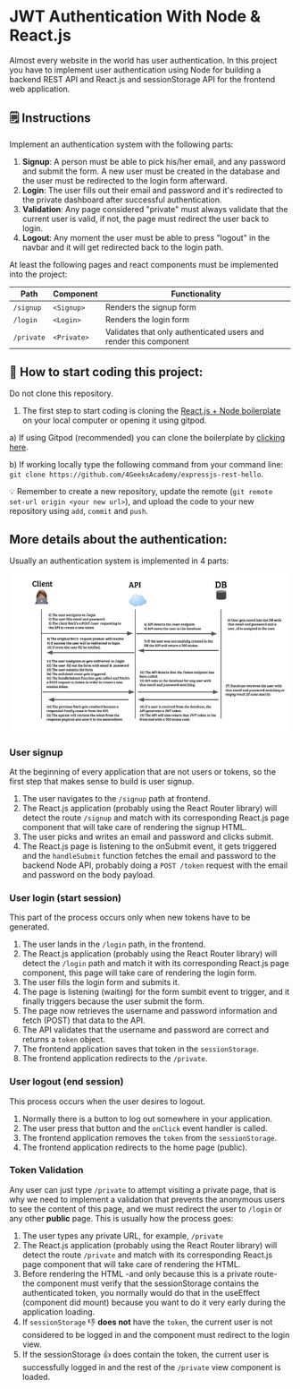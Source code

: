 <!--hide-->
# JWT Authentication With Node & React.js
<!--endhide-->

Almost every website in the world has user authentication. In this project you have to implement user authentication using Node for building a backend REST API and React.js and sessionStorage API for the frontend web application.

## 🗒️ Instructions

Implement an authentication system with the following parts:

1. **Signup**: A person must be able to pick his/her email, and any password and submit the form. A new user must be created in the database and the user must be redirected to the login form afterward.
2. **Login**: The user fills out their email and password and it's redirected to the private dashboard after successful authentication.
3. **Validation**: Any page considered "private" must always validate that the current user is valid, if not, the page must redirect the user back to login.
4. **Logout**: Any moment the user must be able to press "logout" in the navbar and it will get redirected back to the login path.

At least the following pages and react components must be implemented into the project:

| Path      | Component   | Functionality                                                     |
| --------- | ----------- | ----------------------------------------------------------------- |
| `/signup` | `<Signup>`  | Renders the signup form                                           |
| `/login`  | `<Login>`   | Renders the login form                                            |
| `/private`| `<Private>` | Validates that only authenticated users and render this component |

<onlyfor saas="false" withBanner="false">
  
## 🌱 How to start coding this project:

Do not clone this repository.

1. The first step to start coding is cloning the [React.js + Node boilerplate](https://github.com/4GeeksAcademy/expressjs-rest-hello) on your local computer or opening it using gitpod.

a) If using Gitpod (recommended) you can clone the boilerplate by [clicking here](https://gitpod.io#https://github.com/4GeeksAcademy/expressjs-rest-hello).

b) If working locally type the following command from your command line: `git clone https://github.com/4GeeksAcademy/expressjs-rest-hello`.

💡 Remember to create a new repository, update the remote (`git remote set-url origin <your new url>`), and upload the code to your new repository using `add`, `commit` and `push`.

</onlyfor>

## More details about the authentication:

Usually an authentication system is implemented in 4 parts:

![Authentication Diagram](https://github.com/4GeeksAcademy/jwt-authentication-with-node-react/blob/main/.learn/login_diagram.jpeg?raw=true)

### User signup

At the beginning of every application that are not users or tokens, so the first step that makes sense to build is user signup.

1. The user navigates to the `/signup` path at frontend.
2. The React.js application (probably using the React Router library) will detect the route `/signup` and match with its corresponding React.js page component that will take care of rendering the signup HTML.
3. The user picks and writes an email and password and clicks submit.
4. The React.js page is listening to the onSubmit event, it gets triggered and the `handleSubmit` function fetches the email and password to the backend Node API, probably doing a `POST /token` request with the email and password on the body payload.

### User login (start session)

This part of the process occurs only when new tokens have to be generated.

1. The user lands in the `/login` path, in the frontend.
2. The React.js application (probably using the React Router library) will detect the `/login` path and match it with its corresponding React.js page component, this page will take care of rendering the login form.
3. The user fills the login form and submits it.
4. The page is listening (waiting) for the form sumbit event to trigger, and it finally triggers because the user submit the form.
5. The page now retrieves the username and password information and fetch (POST) that data to the API.
6. The API validates that the username and password are correct and returns a `token` object.
7. The frontend application saves that token in the `sessionStorage`.
8. The frontend application redirects to the `/private`.

### User logout (end session)

This process occurs when the user desires to logout.

1. Normally there is a button to log out somewhere in your application.
2. The user press that button and the `onClick` event handler is called.
3. The frontend application removes the `token` from the `sessionStorage`.
4. The frontend application redirects to the home page (public).

### Token Validation 

Any user can just type `/private` to attempt visiting a private page, that is why we need to implement a validation that prevents the anonymous users to see the content of this page, and we must redirect the user to `/login` or any other **public** page. This is usually how the process goes:

1. The user types any private URL, for example, `/private`
2. The React.js application (probably using the React Router library) will detect the route `/private` and match with its corresponding React.js page component that will take care of rendering the HTML.
3. Before rendering the HTML -and only because this is a private route- the component must verify that the sessionStorage contains the authenticated token, you normally would do that in the useEffect (component did mount) because you want to do it very early during the application loading.
4. If `sessionStorage` 👎 **does not** have the `token`, the current user is not considered to be logged in and the component must redirect to the login view.
5. If the sessionStorage 👍 does contain the token, the current user is successfully logged in and the rest of the `/private` view component is loaded.
